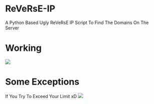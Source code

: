 # ReVeRsE-IP
A Python Based Ugly ReVeRsE IP Script To Find The Domains On The Server

# Working
<img src="https://i.imgur.com/0QGrbWR.png">

# Some Exceptions

If You Try To Exceed Your Limit xD 
<img src="https://i.imgur.com/cv83YWl.png">
